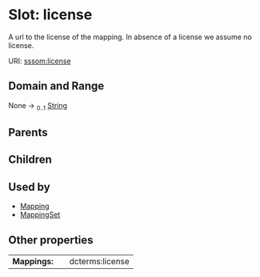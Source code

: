 
# Slot: license


A url to the license of the mapping. In absence of a license we assume no license.

URI: [sssom:license](http://w3id.org/sssom/license)


## Domain and Range

None &#8594;  <sub>0..1</sub> [String](types/String.md)

## Parents


## Children


## Used by

 * [Mapping](Mapping.md)
 * [MappingSet](MappingSet.md)

## Other properties

|  |  |  |
| --- | --- | --- |
| **Mappings:** | | dcterms:license |

